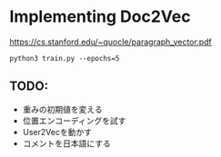 # Implementing Doc2Vec

https://cs.stanford.edu/~quocle/paragraph_vector.pdf

```shell
python3 train.py --epochs=5
```

## TODO:

- 重みの初期値を変える
- 位置エンコーディングを試す
- User2Vecを動かす
- コメントを日本語にする